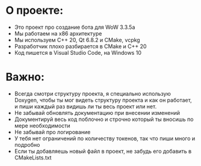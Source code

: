 # О проекте:
- Это проект про создание бота для WoW 3.3.5a
- Мы работаем на x86 архитектуре
- Мы используем С++ 20, Qt 6.8.2 и CMake, vcpkg
- Разработчик плохо разбирается в CMake и C++ 20
- Код пишется в Visual Studio Code, на Windows 10

# Важно:
- Всегда смотри структуру проекта, я специально использую Doxygen, чтобы ты мог видеть структуру проекта и как он работает, и пиши каждый раз видишь ли ты весь проект или нет.
- Не забывай обновлять документацию при внесении изменений
- Документируй весь код поблочно и строчно который ты вносишь по мере необходимости
- Не забывай про логирование
- У тебя нет ограничений по количеству токенов, так что пиши много и подробно
- Если ты добавляешь новый файл в проект, не забудь его добавить в CMakeLists.txt